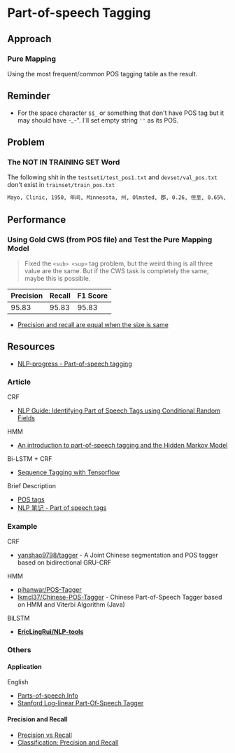 # Part-of-speech Tagging

## Approach

### Pure Mapping

Using the most frequent/common POS tagging table as the result.

## Reminder

* For the space character `$$_` or something that don't have POS tag but it may should have -_-". I'll set empty string `''` as its POS.

## Problem

### The NOT IN TRAINING SET Word

The following shit in the `testset1/test_pos1.txt` and `devset/val_pos.txt` don't exist in `trainset/train_pos.txt`

```txt
Mayo, Clinic, 1950, 年间, Minnesota, 州, Olmsted, 郡, 0.26, 但至, 0.65%, 比为, 头胎, 最易, 黑种人, 幼时, 上腹, 可吐, 剑, 偏右, 局性, 窦血栓, 颈静脉血栓, 胜任, 主课, 课间, 美味, 维生素B<sub>2</sub>, 鲜奶, 绿叶, 黄红色, 细嚼慢咽, 饥饱, jaundice, 未结合胆红素, 极低出生体重儿, 截然, developmental, hyperbilirubinemia, 功效, 全杀菌药, 自始至终, exanthem, subitum, 玫瑰, roseola, infantum, 蛔虫性, MODY, 等渗盐水, 高渗糖水, 硫酸奎宁, 腹腔液, 鞘膜积液, 口形, 酰胺剂, 量＞, 应水化, 美斯纳, 1～, 融合肾, 12D, 骶骨, 依照, 资源, 行政性, 310, ATN, AGN多, ATN, 尿钠, 助于, ATN, 镓, 幼虫, 泌酸, 胆碱能神经, 6p21.2, 15q14, 8q24, 重构, 袢利尿剂, 醛固酮拮抗剂, 噻嗪类, 氯噻嗪, 美托拉宗, 袢利尿剂, 醛固酮拮抗剂, 利尿效果, 住院率, 尿中钾离子, 氯噻嗪利尿, 美托拉宗, 噻嗪类, 水潴留, 低血容量, 袢利尿剂, 噻嗪类, 高尿酸血症, 心外科, 班子, 单极, Schwann细胞, 琥珀酸, SDH, 琥珀酸, 不成熟, 电子显微镜, 甲肝病毒, 负染, 专门, WD病, 开拓, WD病, 导入, 高血磷, 结合剂, 钙盐, 碳酸钙, 乳酸钙, 双氢速固醇, 2.75, 满月, 睑裂, 赘皮, 耳道, 变长, 腭弓, 卧床不起, 环磷腺苷, NE, 递质, 脑区, 递质, 氨茶碱片, 小儿肿瘤学会, Wilms, 细胞组织学, favorable, histology, 多囊型, 纤维瘤样, unfavorable, histology, UH, 间变型, 透明细胞肉瘤, 细胞肉瘤, 出前, 较差, 甲基化, 四项, Biox, Ochia, Biox, Ochia, 脑白质区, 身心健康, 沉重, 前景, 长征, 注射液, N-乙酰酪氨酸, 氮源, 15-AA-823, 异常率, 门冬酰胺, 鸟氨酸, 赖氨酸, 组氨酸, 前清蛋白, 氮平衡, 纵观, 氮源, Y-V, 3.3, 15400, 均微, 止吐, 碱变性, Apt, 儿血, 氢氧化钠, 棕黄色, FHb, 抗碱, 高甘油三酯血症, 颈内动脉, 锁骨下动脉, 椎动脉, 全脑, 阴转率, 96%, 美洲, 涂搽, 美洲, 瑞萍, 1977, 1983, 年间, 自治区, 84, 901, 北部, 南部, 1957年, 79, 自治区, 北部, 黑龙江省, 哈尔滨市, 降至, 821, 泵泌, myocarditis, 心肌细胞, 文, 稀米汤样, 立方毫米, 数万, 每升, 数亿, 糖定量, 强阳性, 室性心动过速, tachycardia, 多克隆源性, 野生, 分枝, 菌菌, 列具, 无意义, 剔除, 细节, 蛲虫卵, 蛲虫病, 玻璃纸, 胶带, 紧压, 阀门, autohaler, 吸到, 贮雾器, spacer, 喷, 贮雾器, 贮雾器, 喷药, 吸药, 给药器, 静电, 吸粘, 器壁, 需予, 洗洁净, 贮雾器, 静电, 不锈钢, 贮雾器, group, streptococcic, streptococcus, pyogenes, 革兰阳性致病菌, 筋膜炎, 铸今, 消化吸收, 还原糖, 还原糖, 改良斑氏试剂, Clinitest, 比色, 赵, 祥文, 房性期前收缩, 结性期, 室性期前收缩, 阵发性室性心动过速, 室上性心动过速, 窦性心动过缓, 窦性停搏, 胆酸, 腔道, 口角炎, SRL+CsA+Pred, SRL+Pred, SRL+CsA+Pred, 专门, 小号, Sharp, 同室, 同室, 话语, 袖带, 充气囊, 周长, 周长, 袖带, 卵泡, HIV-1, HIV-2, HIV-1, 遍布, HIV-2, 西非, HIV-1, HIV-1, 阻滞药, 肌松药, 妥当, 呼吸波, 波长, 球样, 赘, 花样, 脆, 运, 单层柱状上皮, 脉络丛乳头状癌, papilloma, choroideum, 浸润性, 异形性, 良, 皆因, 四脑室肿瘤, 共济失调症, 侧脑室肿瘤, 偏盲, 脑血管造影, 血管造影, 脉络丛乳头状瘤, 脉络丛乳头状癌, 脉络丛乳头状癌, 也有, 可减少, 全切者, 12例, 5年, 66.6%, K<sub>1</sub>, 氨甲苯酸, PAMBA, 分出, 交通性脑积水, 阻塞性脑积水, 阻塞性脑积水, 占位性病变, 后遗, cytomegalovirus, 人巨细胞病毒, cytomegalovirus, 环指, 指腹, 摸到, 叫声, 清嗓声, 语词声, 模仿言语, 凉, 尿少, 多房性, 右室双出口, 关闭率, 艾森门格综合征, 活到, 血栓栓塞, 个人史, 过去史, 社会史, 七个, 抗癌药, 指点, 推给, 短句, 短句, 形容词, 脏, 短句, 所属, 预, 有的放矢, 咳喘, 和透皮吸收, 有的是, 数次, 不复存在, intussusception, 1674年, 荷兰人, Paul, Barbette, 1873年, Jonathan, Hutchinson, 1876年, Harlad, Hirschsprung, 复位法, Ravitch, 复位法, 1959年, 堪称, 源出, 词语类, 操作类, 词语类, 常识, 算术, 木块, 图案, 译码, 迷宫, 扑蛲灵, 渗透率, 后裔, Berger病, 激活性, 突眼, 甲状腺刺激免疫球蛋白, 雪莲, ∶114, 散布, 欧氏, node, 蜘蛛膜, 微氧, UTO, AD, nephrophthiasis, 胱氨酸病, 高血钙, 褪变, 肾小管基膜, 尿酸盐, 不定形, 尿酸盐, 结晶沉, 595, 773, 郎飞结, 尿胱氨酸, 高效液相色谱法, 曲霉菌球, 曲霉菌病, 肺部/n, 曲霉菌病, 外营养, parenteral, nutrition, 静脉高营养, intravenous, hyperalimentation, Dudrick, 正氮平衡, 南京, 造血干细胞, 扇动, 血管征, 透明膜病, inspiration, expiration, 失钾性, 推断, 钙质, 钙元素, 虾皮, 豆, 来潮, 瘦肉, 11.5, 海产品, 瘦肉, 隐患, 打下, 脑脊髓炎, 脑脊髓炎, 浅静脉, 套管, 钢针, 新华医院, 肠外营养, 慢速, 年龄越小, 引用, 外伤史, 激素类, 尼多酸钠, 酮替酚, 血碱性, 血甲状旁腺, l, 草莓状血管瘤, 海绵状, 混合瘤, 微静脉, 血管丛, 多层化基膜, 葡萄酒色斑, 橙红色斑, 海绵状血管瘤, 蔓状血管瘤, 超微, 胞质内, 内质网, ELISA法, 测血, 清抗, Western, blot, 应测, CP, 游戏化, 假单孢菌, 头孢类, 头孢哌酮, 尤需, 羟氨苄, 舒巴坦, 脑幕, 脑幕, 细小桥, 大脑半球, 等大, 弛缓性, 腰背, 细胞数, 颈蹼, 颈蹼, Tuner综合征, Noonan综合征, 胸锁乳突肌, 双肩部, 重症医学分会, 706, 706, 哽噎, 可诉, 样影, 取下, 后在, 刮取, 内生肌酐清除率, 尿醛固酮, 尿儿茶酚胺, 香草苦杏仁酸, 肾实质性高血压, 内分泌系, 神经系, 心血管系, 主动脉缩窄, 原发性醛固酮增多症, RVH者, 截面积, 音域, 电测听, 耳蜗, 背诵式, 多导, 戒烟, 戒烟, 毅力, 克-雅病, Creutzfeldt-Jakob, CJD, 接种人, 尾侧, 横结肠, SAM, 尾侧, 而来, 疝囊, B族溶血性链球菌, 北京市, 妇产, 1037, 11.07%, 9.95%, 14.92%, 李斯特菌, 滕, 晓唬, 其一, 其二, 贫穷, 镰状细胞, 肾外, 原发型, 周建华, 膀胱憩室, 神经结, 郎飞结, 发抖, 兄弟姐妹, 其为, 因子裂解蛋白酶, cleaving, protease, vWF-CP, ADAMTS-13, disintegrin, metalloproteinase, thrombospondin, motif, member, vWF多聚体, 调节因子, 补体因子H, complement, CFH, 补体因子Ⅰ, complement, factorⅠ, CFI, 补体膜辅助蛋白, cofactor, MCP, 微石症, microlithiasis, 52, 土耳其, 定类, 免疫复合物病, 令人满意, 室内压, 频度, 传到, 传到, 传到, 农业, 饲养, 磷酸二酯, phosphodiesterase, 鸟苷酸, 发挥作用, 磷酸二酯, PDE5, 磷酸二酯, 磷酸二酯, 肝胆, 布鲁菌病, 鼠咬热, 微需氧葡萄球菌, 小脓肿, 需氧链球菌, 微需氧链球菌, β溶血性, 非链球菌, 柯萨奇病毒B, TTF-Ⅰ, TTF-Ⅱ, Pax8, TSH-R, NIS, TG, TPO, 高频性, FSHD, FSHD, 房性心律, 用车, 三线, 该车, 箱, 箱, 滑动, 拆, 备, 驾驶室, 照明, 范可尼综合征, 病毒基因, 盖瑟尔, Gesell, 顶骨, 窦汇, 产钳, 坐骨, 上矢状窦, 泌尿系结核, 继发肾结核, 膀胱结核, 附睾结核, 仅供参考, 污染率, 前景, Vuori, Holopainen, 比拟, 良, 脆, 多数性, 慢性病变者, 黏膜桥, 隐窝炎, 上皮增生, 固有膜, 硬肿病, 诱聚剂, 醋酸盐, 碳酸盐, 电导率, 14.5, mS, 肿瘤者, 脑室枕角, 上视, Frank, Starling, 每搏量, 窃血, 亡, Fick, 胆管炎, 0.57%, 3.11%, 庆娅, 威, 黎华, 108, 720, 时间比, 封底, 彩图, 1d, 支持疗法, β肽链, 感染学, 非阿片类, 非阿片类, Reye综合征, 非阿片类, 天花板, 非阿片类镇痛剂, 喉返, 全层, 中膜, 血管弹力纤维, 甲皱, 甲皱, 右心缘, 抬, 叶间, 斜裂, AD, 常染色体显性遗传, X-连锁遗传, 发育不良, 关闭不全, 氧合作用, 依赖于, 气管镜, 沙门菌株, 病情严重, 情况不明, 噻肟等, UA, 上式, 移项, UA, <sup>-/w<, 五日, 风, 尖型, CCMD, Syndrome, 发病史, gllop, rhythm, 叉, 夹角, 夹角, 落入, 气陷, 补偿, 气道插管, 保暖箱, 发出报警, 盖, 数层, 布, 褥垫, 小流量, 血淋巴细胞, 丽, 华松, 惠珍, 非典型肺炎, 附6, 188, 188, pneumococcal, 铁锈色, 球状带, 状带, 中间层, 酮, 诸类, 羟, cytochrome, 超家族, 低密度, 条件者, 脱敏疗法, FMR, 发生变化, 传至, 时则, 传至, 时则, 缩减, 所携有, FMR, X染色体, 突变型, FMR, 突变型, FMR, 变化趋势, 缩减, 尚受, FMR, FMR, 定型化, 抽象思维, 性别差异, 流向, 流向, 静力, 流向, 剥, 叶间, 误伤, 粟粒, 积德, 122, 122, 保管, trachomatis, 滤泡性, 睑内翻, 睫毛, 经常性, 测者, 测处, 直角, 化学品, 可意料者, 消炎, 止痛药, 鸡胚羊膜腔, 阴转率, 泻药, 吐蛔虫, 碘酪氨酸, 侵扰, 侵害, 蛲虫病, enterobisis, 树芽, 珠样, 固有层, 相伴, 痒, 秃发, 脱发, 宽窄, 矮胖型, 封底, 彩图, 向内, 瘦长形, 封底, 彩图, 豚鼠, 荧光法, 阿拉斯加, 调查报告, 62, Ziegler, 84, 爱阿华州, 结果显示, 补充剂, 抗HBsAg, 酶标, 缩微版, 开具, 开具, 世界大战, 士兵们, 那时, 神经症, 那时, 战争, 平时期, 应激物, traumatic, stress, reserve, ERV, 闭陷, 谷草, 谷丙转氨酶, 几型, 颈面型放线菌, 胸部型放线菌, 腹部型放线菌, 皮肤型放线菌, 脑型放线菌, 放线菌性, 足菌病, 查血沉, 外斐, 抗溶血素链球菌, 精氨酸琥珀酸, 分别为, 515, 从事, 从中, 得益, obstructive, 其实不然, 打鼾, 打鼾, 过去史, 前角, 中继站, 初级, 葡萄簇型, 粗暴, 肤色, 抽泣, 30秒, 疫情报告, 牛乳钙, 后下部, 冠状窦口, 右移位, Yokoyama, 脑叶, 脑叶, 篇幅, 细述, 简述, 甘油盐水, 积分子, 铁丝, 圈样, 核碎片, 苏木素, 病变者, 五年, 检查台, 台边, 疑诊, ABO血型, ABO血型, AB型, 析出, 摄水量, 尿胱氨酸, 应妩, 规程, 南京, 东南大学, 725, 内化, 谈论, 自由, 公正, 价值观, 张嘴, 含氯, 熏蒸, 有效氯, m<sup>3</sup>, 含氯, 开门, streptococcal, pharyngitis, 磷脂酰甘油, 吸出液, 微泡计数法, 清洗液, 气泡, 大气泡, 排泄率, 指着, 数3, 4件, 从头, 报出, 数1, 后来, 相加, 相加, 库, 盛行, MUD, 移除, MUD, 移植者, 菲薄, 菲薄, 毛细毛细血管瘤, 手背, 鼻腔黏膜, 指压, 电凝法, immune, 异己, 一般而言, 变态反应性, vibration, duodenalulcer, gastriculcer, 胃穿孔, 间区, 同胃镜, 遭遇, 目睹, 杀人, 战斗, 肺总量, TLC, VC, conventional, mechanical, 兼用型, ，也, PCV, ，也, assist, 带动, 道正压, patient, triggered, PTV, assist, intermittent, synchronised, intermittent, intermittent, 示意, 同一种, 独特性, 有别于, 其他型, 链反应, 温抗, AIHA者, 植入体, 食道, Mahan, 外周动脉, 矢状窦, <sub>4/m<, 转铁蛋白, 楊, 丙昂, 执民, 2.24, 症候群, sulfasalazine, 神经体液, 耽搁, 胃隐窝, 肾漏型, 普遍认为, α1-AT, 蛋白溶解酶, α1-AT, 蛋白溶解酶, 肺组织蛋白, CD3, 后仰, 肾窝, 肾下垂, 肾下垂, 从来, 大概, 广泛应用, 围生, 多囊性, 发育不良, 多系, 肾下, 跨于, 之上, 男女比例, 一家, 几代, 尚待, CCMD, 垂体激素, 24h, 流应, 反流液, 数厘米, 一段, 面呈, 针尖状, 点影, 来回, 艳萍, 娟, .1988, 324, 324, 三核苷酸, 52, 精通, 主治医师, 麻醉科, 监护室, 本科, 麻醉科, 普外科, 放射科, 轮转, 毕业, 专业化, 床位, 护士长, 护师, 护士长, 职责, 运转, 配有, 工程师, 维修, 保养, 姊妹, 姊妹, 等臂, i, 荧光法, 交界线, 荧光带, 小钡条胶囊, 通过时间, 胜利, 给氧法, 肝胆系统, 硫胺素, 核对, 奚, 容平, cagA, vacA, 提问, 问答, 好奇性, 谈论, 果, 外在, 动物园, 脑出, 动静脉畸形, 多棘, 耳源性, 穿通, 最适, 温抗体, 冷抗体, IgG<sub>1</sub>, IgG<sub>3</sub>, IgG<sub>2</sub>, IgG<sub>4</sub>, 最适, 最适, 亚临床型, 乙患者, 血浆中因子, 炎型, 不符, 布鲁菌病, 肺吸虫, 相蛋白, 乳酸盐, 因子a, 子区, 598, 602, 尽少, 当事, 知情, 鼠伤寒沙门菌肠炎, propranolol, 氧需量, 阿替洛尔, atenolol, 美托洛尔, metoprolol, 品, 排泄性, 纵轴, 相交, 总阴, undetermined, anion, UA, 无机硫, 无机磷, 间液, 细胞内液, 细胞内液, 胶质错构瘤, 星形细胞瘤, 非钙化, 半透明肿瘤, 桑葚样, 色素缺失斑, 小眼球, 突眼, 磷酸吡哆醛, 少女, 两端, missense, mutation, 红细胞增多症, UA, 阳, UA-UC, 阳, 拿走, 钱物, 偷别, 外出, 行窃, 行窃, 行窃, 违法, 总容量, 香精, 薄荷, 氨水, 胡椒粉, pharmacokinetics, 药效学, pharmacodynamics, 小肠结肠炎, 马富西, 萎靡不振, 快感, 小儿胰腺炎, 1个, 消散性, 胆管炎, 诺如病毒, 血尿素, 血尿素, 柏油样, 停留, 停留, 清除术, 限局性, 测温, 肛表, 监护室, 综合性, 前进方向, 探及, 由上而下, 缓解者, 刮取物, 抽吸液, 查多克, Chaddock, 专心, 听讲, 做事, 虎头蛇尾, 拖拉, 动机, 反义核苷, 相容, 规范性, 大室, 单纯房, 红细胞增多症, 收缩因子, 亚临床型, 眼角, 入脑量, 首量, 注速, 紫癜肾炎, 第5对, 5<sub>P</sub>14～5<sub>P</sub>15, 第5号, 5<sub>P<, sub>-, 0.01%, Peterson, Stakey, ∶1, 庆云, 0.242%, 组化, isolated, 膨出壁, 低密度, 蛇头样影, 蛇头样, 磷脂类, 堵闭, 调节性, CD4<sup>+</sup>CD25<sup>+</sup>, 单细胞, 滑膜成纤维, 瀑布, 状体炎, 请, 弛缓性, 软瘫, 时肺, 内动, CcO2, CaO2, CcO2, CvO2, 可吸, 简略, 双氢克尿塞, 肝功, 抚养者, 清晰度, 出生史, 家庭史, 伸面, 腰椎脊, 铁一, 科学技术, 横结肠, 横结肠, 截断征, 轮廓不清, 肝肿大, 酮, 心肌灌注扫描, 心肌灌注不良, 冠状血管, 视乳头水肿, 较长, 主征, 四类, bFGF, 幼儿型, 染色体显性, 泌尿外科, 脓肿液, 癌瘤
```

## Performance

### Using Gold CWS (from POS file) and Test the Pure Mapping Model

> Fixed the `<sub> <sup>` tag problem, but the weird thing is all three value are the same. But if the CWS task is completely the same, maybe this is possible.

| Precision | Recall | F1 Score |
| --------- | ------ | -------- |
| 95.83     | 95.83  | 95.83    |

* [Precision and recall are equal when the size is same](https://stats.stackexchange.com/questions/97412/precision-and-recall-are-equal-when-the-size-is-same)

## Resources

* [NLP-progress - Part-of-speech tagging](http://nlpprogress.com/english/part-of-speech_tagging.html)

### Article

CRF

* [NLP Guide: Identifying Part of Speech Tags using Conditional Random Fields](https://medium.com/analytics-vidhya/pos-tagging-using-conditional-random-fields-92077e5eaa31)

HMM

* [An introduction to part-of-speech tagging and the Hidden Markov Model](https://www.freecodecamp.org/news/an-introduction-to-part-of-speech-tagging-and-the-hidden-markov-model-953d45338f24/)

Bi-LSTM + CRF

* [Sequence Tagging with Tensorflow](https://guillaumegenthial.github.io/sequence-tagging-with-tensorflow.html)

Brief Description

* [POS tags](https://www.sketchengine.eu/pos-tags/)
* [NLP 笔记 - Part of speech tags](http://www.shuang0420.com/2017/02/24/NLP%20%E7%AC%94%E8%AE%B0%20-%20Part%20of%20speech%20tags/)

### Example

CRF

* [yanshao9798/tagger](https://github.com/yanshao9798/tagger) - A Joint Chinese segmentation and POS tagger based on bidirectional GRU-CRF

HMM

* [pjhanwar/POS-Tagger](https://github.com/pjhanwar/POS-Tagger)
* [lkmcl37/Chinese-POS-Tagger](https://github.com/lkmcl37/Chinese-POS-Tagger) - Chinese Part-of-Speech Tagger based on HMM and Viterbi Algorithm (Java)

BiLSTM

* [**EricLingRui/NLP-tools**](https://github.com/EricLingRui/NLP-tools)

### Others

#### Application

English

* [Parts-of-speech.Info](https://parts-of-speech.info/)
* [Stanford Log-linear Part-Of-Speech Tagger](https://nlp.stanford.edu/software/tagger.html)

#### Precision and Recall

* [Precision vs Recall](https://towardsdatascience.com/precision-vs-recall-386cf9f89488)
* [Classification: Precision and Recall](https://developers.google.com/machine-learning/crash-course/classification/precision-and-recall)
